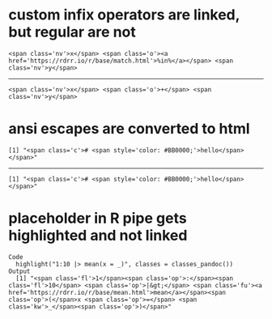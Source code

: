 # custom infix operators are linked, but regular are not

    <span class='nv'>x</span> <span class='o'><a href='https://rdrr.io/r/base/match.html'>%in%</a></span> <span class='nv'>y</span>

---

    <span class='nv'>x</span> <span class='o'>+</span> <span class='nv'>y</span>

# ansi escapes are converted to html

    [1] "<span class='c'># <span style='color: #BB0000;'>hello</span></span>"

---

    [1] "<span class='c'># <span style='color: #BB0000;'>hello</span></span>"

# placeholder in R pipe gets highlighted and not linked

    Code
      highlight("1:10 |> mean(x = _)", classes = classes_pandoc())
    Output
      [1] "<span class='fl'>1</span><span class='op'>:</span><span class='fl'>10</span> <span class='op'>|&gt;</span> <span class='fu'><a href='https://rdrr.io/r/base/mean.html'>mean</a></span><span class='op'>(</span>x <span class='op'>=</span> <span class='kw'>_</span><span class='op'>)</span>"

